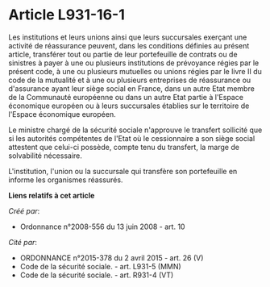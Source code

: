 # Article L931-16-1

Les institutions et leurs unions ainsi que leurs succursales exerçant une activité de réassurance peuvent, dans les
conditions définies au présent article, transférer tout ou partie de leur portefeuille de contrats ou de sinistres à payer à
une ou plusieurs institutions de prévoyance régies par le présent code, à une ou plusieurs mutuelles ou unions régies par le
livre II du code de la mutualité et à une ou plusieurs entreprises de réassurance ou d'assurance ayant leur siège social en
France, dans un autre Etat membre de la Communauté européenne ou dans un autre Etat partie à l'Espace économique européen ou
à leurs succursales établies sur le territoire de l'Espace économique européen. 

Le ministre chargé de la sécurité sociale n'approuve le transfert sollicité que si les autorités compétentes de l'Etat où le
cessionnaire a son siège social attestent que celui-ci possède, compte tenu du transfert, la marge de solvabilité
nécessaire. 

L'institution, l'union ou la succursale qui transfère son portefeuille en informe les organismes réassurés.

**Liens relatifs à cet article**

_Créé par_:

  - Ordonnance n°2008-556 du 13 juin 2008 - art. 10

_Cité par_:

  - ORDONNANCE n°2015-378 du 2 avril 2015 - art. 26 (V)
  - Code de la sécurité sociale. - art. L931-5 (MMN)
  - Code de la sécurité sociale. - art. R931-4 (VT)
